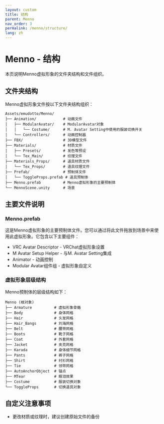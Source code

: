 ```yaml
---
layout: custom
title: 结构
parent: Menno
nav_order: 3
permalink: /menno/structure/
lang: zh
---
```


# Menno - 结构

本页说明Menno虚拟形象的文件夹结构和文件组织。

## 文件夹结构

Menno虚拟形象文件按以下文件夹结构组织：

```
Assets/emudotto/Menno/
├── Animation/            # 动画文件
│   ├── ModularAvatar/    # ModularAvatar对象
│   │   └── Costume/      # M. Avatar Setting中使用的服装切换开关
│   └── Controllers/      # 动画控制器
├── FBX/                  # 3D模型文件
├── Materials/            # 材质文件
│   ├── Presets/          # 发色等预设
│   └── Tex_Main/         # 纹理文件
├── Materials_Props/      # 道具材质文件
│   └── Tex_Props/        # 道具纹理文件
├── Prefab/               # 预制体文件
│   └── ToggleProps.prefab # 道具预制体
├── Menno.prefab          # Menno虚拟形象的主要预制体
└── MennoScene.unity      # 场景
```

## 主要文件说明

### Menno.prefab

这是Menno虚拟形象的主要预制体文件。您可以通过将此文件拖放到场景中来使用此虚拟形象。它包含以下主要组件：

- VRC Avatar Descriptor - VRChat虚拟形象设置
- M Avatar Setup Helper - 与M. Avatar Setting集成
- Animator - 动画控制
- Modular Avatar组件组 - 虚拟形象自定义

### 虚拟形象层级结构

Menno预制体的层级结构如下：

```
Menno (根对象)
├── Armature          # 虚拟形象骨骼
├── Body              # 身体网格
├── Hair              # 头发网格
├── Hair_Bangs        # 刘海网格
├── Belt              # 腰带网格
├── Boots             # 靴子网格
├── Coat              # 外套网格
├── Jacket            # 夹克网格
├── Karada            # 身体细节网格
├── Pants             # 裤子网格
├── Shirt             # 衬衫网格
├── Tie               # 领带网格
├── AutoAnchorObject  # 锚点
├── MTear             # 眼泪效果
├── Costume           # 服装切换对象
└── ToggleProps       # 切换道具对象
```

## 自定义注意事项

- 更改材质或纹理时，建议创建原始文件的备份 